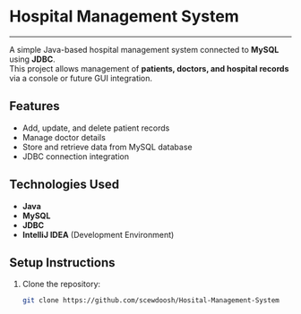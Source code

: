 # Hospital Management System

---

A simple Java-based hospital management system connected to **MySQL** using **JDBC**.  
This project allows management of **patients, doctors, and hospital records** via a console or future GUI integration.

## Features
- Add, update, and delete patient records
- Manage doctor details
- Store and retrieve data from MySQL database
- JDBC connection integration

## Technologies Used
- **Java**
- **MySQL**
- **JDBC**
- **IntelliJ IDEA** (Development Environment)

## Setup Instructions
1. Clone the repository:
   ```bash
   git clone https://github.com/scewdoosh/Hosital-Management-System
